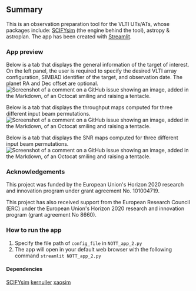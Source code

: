 ## Summary
This is an observation preparation tool for the VLTI UTs/ATs, whose packages include: [SCIFYsim](https://github.com/SCIFY-IvS/SCIFYsim) (the engine behind the tool), astropy & astroplan. The app has been created with [Streamlit](https://streamlit.io/).

### App preview
Below is a tab that displays the general information of the target of interest. On the left panel, the user is required to specify the desired VLTI array configuration, SIMBAD identifier of the target, and observation date. The planet RA and Dec offset are optional. 
![Screenshot of a comment on a GitHub issue showing an image, added in the Markdown, of an Octocat smiling and raising a tentacle.](https://github.com/pclp007/NOTT-observation-preparation-tool/blob/main/docs/NOTT_app_1.png)

Below is a tab that displays the throughput maps computed for three different input beam permutations.
![Screenshot of a comment on a GitHub issue showing an image, added in the Markdown, of an Octocat smiling and raising a tentacle.](https://github.com/pclp007/NOTT-observation-preparation-tool/blob/main/docs/NOTT_app_2.png)

Below is a tab that displays the SNR maps computed for three different input beam permutations.
![Screenshot of a comment on a GitHub issue showing an image, added in the Markdown, of an Octocat smiling and raising a tentacle.](https://github.com/pclp007/NOTT-observation-preparation-tool/blob/main/docs/NOTT_app_3.png)

### Acknowledgements

This project was funded by the European Union's Horizon 2020 research and innovation program under grant agreement No. 101004719.

This project has also received support from the European Research Council (ERC) under the European Union's Horizon 2020 research and innovation program (grant agreement No 8660).

### How to run the app

1. Specify the file path of `config_file` in `NOTT_app_2.py`
2. The app will open in your default web browser with the following command `streamlit NOTT_app_2.py`

#### Dependencies

[SCIFYsim](https://github.com/SCIFY-IvS/SCIFYsim) 
[kernuller](https://github.com/rlaugier/kernuller)
[xaosim](https://github.com/fmartinache/xaosim)

